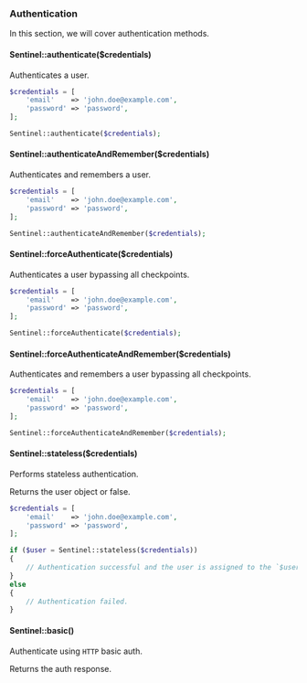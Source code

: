 ### Authentication

In this section, we will cover authentication methods.

#### Sentinel::authenticate($credentials)

Authenticates a user.

```php
$credentials = [
	'email'    => 'john.doe@example.com',
	'password' => 'password',
];

Sentinel::authenticate($credentials);
```

#### Sentinel::authenticateAndRemember($credentials)

Authenticates and remembers a user.

```php
$credentials = [
	'email'    => 'john.doe@example.com',
	'password' => 'password',
];

Sentinel::authenticateAndRemember($credentials);
```

#### Sentinel::forceAuthenticate($credentials)

Authenticates a user bypassing all checkpoints.

```php
$credentials = [
	'email'    => 'john.doe@example.com',
	'password' => 'password',
];

Sentinel::forceAuthenticate($credentials);
```

#### Sentinel::forceAuthenticateAndRemember($credentials)

Authenticates and remembers a user bypassing all checkpoints.

```php
$credentials = [
	'email'    => 'john.doe@example.com',
	'password' => 'password',
];

Sentinel::forceAuthenticateAndRemember($credentials);
```

#### Sentinel::stateless($credentials)

Performs stateless authentication.

Returns the user object or false.

```php
$credentials = [
	'email'    => 'john.doe@example.com',
	'password' => 'password',
];

if ($user = Sentinel::stateless($credentials))
{
	// Authentication successful and the user is assigned to the `$user` variable.
}
else
{
	// Authentication failed.
}
```

#### Sentinel::basic()

Authenticate using `HTTP` basic auth.

Returns the auth response.
